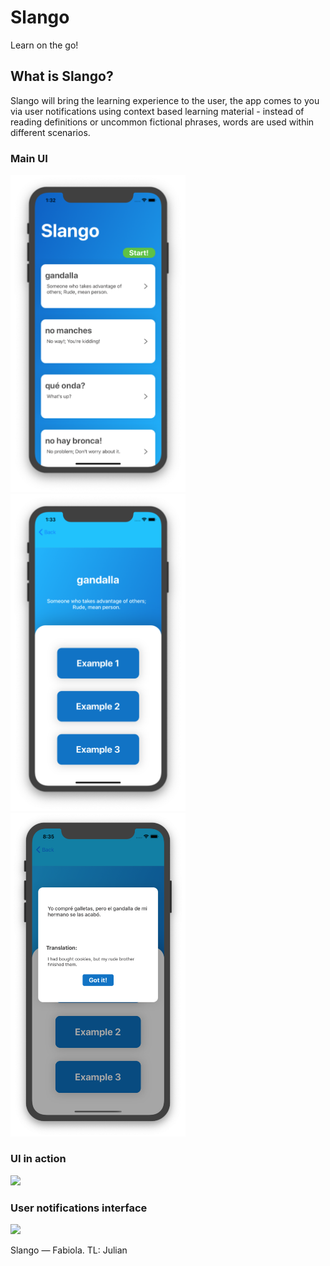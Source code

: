 # Slango
Learn on the go!

## What is Slango?
Slango will bring the learning experience to the user, the app comes to you via user notifications using context based learning material - instead of reading definitions or uncommon fictional phrases, words are used within different scenarios.

### Main UI
<p float="left">
  <img src="https://github.com/LambdaSchool/ios-pt2-bw4-slango-fabiola/blob/master/Support%20Files/MainScreen.png" width="280" />
  <img src="https://github.com/LambdaSchool/ios-pt2-bw4-slango-fabiola/blob/master/Support%20Files/ExamplesScreen.png" width="280" /> 
  <img src="https://github.com/LambdaSchool/ios-pt2-bw4-slango-fabiola/blob/FabiolaSaga-patch-1/Support%20Files/CorrectExample.png" width="280" />
</p>

### UI in action
<p float="left">
  <img src="https://github.com/LambdaSchool/ios-pt2-bw4-slango-fabiola/blob/master/Support%20Files/UI-Demo.gif" width="400" />
  </p>
  
  ### User notifications interface
  <p float="left">
    <img src="https://github.com/LambdaSchool/ios-pt2-bw4-slango-fabiola/blob/master/Support%20Files/UNInterface.gif" width="400" />
    </p> 


Slango — Fabiola. TL: Julian
